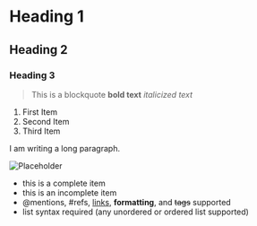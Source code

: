 # Heading 1

## Heading 2

### Heading 3

> This is a blockquote
> **bold text**
> *italicized text*

1. First Item
2. Second Item
3. Third Item

I am writing a long paragraph.

![Placeholder](/assets/images/placeholder-image.jpg "This is the title")

* this is a complete item
* this is an incomplete item
* @mentions, #refs, [links](<>),
  **formatting**, and <del>tags</del>
  supported
* list syntax required (any
  unordered or ordered list
  supported)